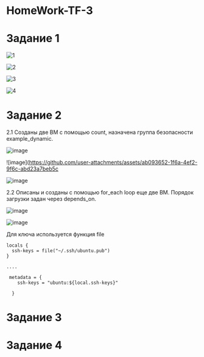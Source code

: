 # HomeWork-TF-3

# Задание 1

![1](https://github.com/user-attachments/assets/2868e8bd-46de-4b98-8deb-518d63de9370)

![2](https://github.com/user-attachments/assets/4c69b952-3926-479c-92d1-6b2b5a0a08d1)

![3](https://github.com/user-attachments/assets/6eae9dd8-decc-4828-8158-fc940a09895d)

![4](https://github.com/user-attachments/assets/0ae23a5d-d1dd-4bfe-90bc-4d0ba853b8f9)



# Задание 2

2.1 
Созданы две ВМ с помощью count, назначена группа безопасности example_dynamic.

![image](https://github.com/user-attachments/assets/5a64a190-cb07-4da4-8bc2-113659d34115)


![image](https://github.com/user-attachments/assets/ab093652-1f6a-4ef2-9f6c-abd23a7beb5c


![image](https://github.com/user-attachments/assets/e2f51c49-55c1-495a-8673-5eea3987464e)

2.2
Описаны и созданы с помощью for_each loop еще две ВМ.
Порядок загрузки задан через depends_on.

![image](https://github.com/user-attachments/assets/3da9d6f6-7dc2-470f-b2b1-603b3cd1bb3c)


![image](https://github.com/user-attachments/assets/96ffe7a1-8bb7-40e0-90e2-b3fcd1f7e258)

Для ключа используется функция file

```
locals {
  ssh-keys = file("~/.ssh/ubuntu.pub")
}

....

 metadata = {
    ssh-keys = "ubuntu:${local.ssh-keys}"
    
  }
```

# Задание 3

# Задание 4
